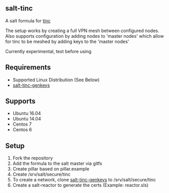 ## salt-tinc
A salt formula for [tinc](http://tinc-vpn.org)

The setup works by creating a full VPN mesh between configured nodes. Also supports configuration by adding nodes to 'master nodes' which allow for tinc to be meshed by adding keys to the 'master nodes'

Currently experimental, test before using

## Requirements

* Supported Linux Distribution (See Below)
* [salt-tinc-genkeys](https://github.com/ALinuxNinja/salt-tinc-genkeys)

## Supports

* Ubuntu 16.04
* Ubuntu 14.04
* Centos 7
* Centos 6

## Setup

1. Fork the repository
2. Add the formula to the salt master via gitfs
3. Create pillar based on pillar.example
4. Create /srv/salt/secure/tinc
5. To create a network, clone [salt-tinc-genkeys](https://github.com/ALinuxNinja/salt-tinc-genkeys) to /srv/salt/secure/tinc
6. Create a salt-reactor to generate the certs (Example: reactor.sls)
